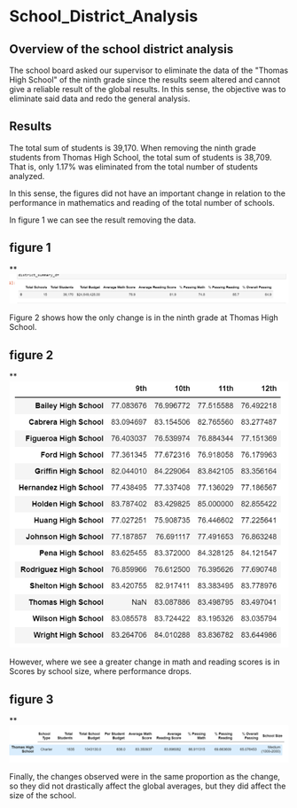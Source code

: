 # School_District_Analysis

## Overview of the school district analysis ##

The school board asked our supervisor to eliminate the data of the "Thomas High School" of the ninth grade since the results seem altered and cannot give a reliable result of the global results. In this sense, the objective was to eliminate said data and redo the general analysis.

## Results ##

The total sum of students is 39,170. When removing the ninth grade students from Thomas High School, the total sum of students is 38,709. That is, only 1.17% was eliminated from the total number of students analyzed.

In this sense, the figures did not have an important change in relation to the performance in mathematics and reading of the total number of schools.

In figure 1 we can see the result removing the data.
## figure 1 ##
**![This is an image](https://github.com/RH015/School_District_Analysis/blob/main/total_challenge.png)

Figure 2 shows how the only change is in the ninth grade at Thomas High School.

## figure 2 ##
**![This is an image](https://github.com/RH015/School_District_Analysis/blob/main/Math%20and%20reading%20scores%20by%20grade.png)


However, where we see a greater change in math and reading scores is in Scores by school size, where performance drops.

##  figure 3 ##
**![This is an image](https://github.com/RH015/School_District_Analysis/blob/main/Scores%20by%20school%20size.png)

Finally, the changes observed were in the same proportion as the change, so they did not drastically affect the global averages, but they did affect the size of the school.

